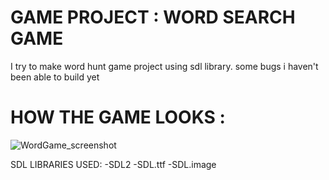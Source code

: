 # GAME PROJECT : WORD SEARCH GAME

I try to make word hunt game project using sdl library. some bugs i haven't been able to build yet

# HOW THE GAME LOOKS :

![WordGame_screenshot](https://github.com/rukiyeberna/words_search_game/assets/117301103/a3c6aa24-9251-418a-a0d9-f3ea217466f1)

SDL LIBRARIES USED:
-SDL2
-SDL.ttf
-SDL.image

